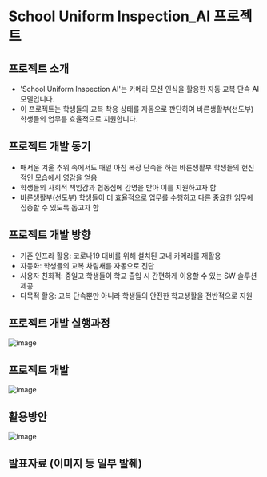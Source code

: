 # School Uniform Inspection_AI 프로젝트

## 프로젝트 소개
- 'School Uniform Inspection AI'는 카메라 모션 인식을 활용한 자동 교복 단속 AI 모델입니다.
- 이 프로젝트는 학생들의 교복 착용 상태를 자동으로 판단하여 바른생활부(선도부) 학생들의 업무를 효율적으로 지원합니다.

## 프로젝트 개발 동기
- 매서운 겨울 추위 속에서도 매일 아침 복장 단속을 하는 바른생활부 학생들의 헌신적인 모습에서 영감을 얻음
- 학생들의 사회적 책임감과 협동심에 감명을 받아 이를 지원하고자 함
- 바른생활부(선도부) 학생들이 더 효율적으로 업무를 수행하고 다른 중요한 임무에 집중할 수 있도록 돕고자 함

## 프로젝트 개발 방향
- 기존 인프라 활용: 코로나19 대비를 위해 설치된 교내 카메라를 재활용
- 자동화: 학생들의 교복 차림새를 자동으로 진단
- 사용자 친화적: 중일고 학생들이 학교 출입 시 간편하게 이용할 수 있는 SW 솔루션 제공
- 다목적 활용: 교복 단속뿐만 아니라 학생들의 안전한 학교생활을 전반적으로 지원

## 프로젝트 개발 실행과정
![image](https://github.com/JaeyunLim/Inspection_AI/assets/97609649/420abb01-64b3-47d8-952c-a06e0c8f5685)

## 프로젝트 개발
![image](https://github.com/JaeyunLim/Inspection_AI/assets/97609649/6045150c-9ff8-494c-86a5-88eccea9d84b)

## 활용방안
![image](https://github.com/JaeyunLim/Inspection_AI/assets/97609649/aacb726a-7ca7-4165-94cb-ee297e0c1aad)

## 발표자료 (이미지 등 일부 발췌)
